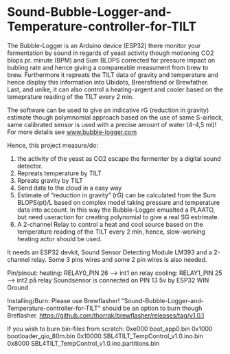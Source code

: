 # Sound-Bubble-Logger-and-Temperature-controller-for-TILT


The Bubble-Logger is an Arduino device (ESP32) there monitor your fermentation by sound in regards of yeast activity though motioning CO2 blops pr. minute (BPM) and Sum BLOPS corrected for pressure impact on bubling rate and hence giving a compareable measument from brew to brew. Furthermore it repreats the TILT data of gravity and temperature and hence display this information into Ubidots, Breersfriend  or Brewfather. Last, and unike, it can also control a heating-argent and cooler based on the temeprature reading of the TILT every 2 min.

The software can be used to give an indicative rG (reduction in gravity) estimate though polymnomial approach based on the use of same S-airlock, same calibrated sensor is used with a precise amount of water (4-4,5 ml)! For more detalis see www.bubble-logger.com

Hence, this project measure/do:

1. the activity of the yeast as CO2 escape the fermenter by a digital sound detector.
2. Repreats temperature by TILT
3. Rpreats gravity by TILT
4. Send data to the cloud in a easy way
5. Estimate of “reduction in gravity” (rG) can be calculated from the Sum BLOPS(pt)/L based on complex model taking pressure and temperature data into account. In this way the Bubble-Logger emualted a PLAATO, but need useraction for creating polynomial to give a real SG estrimate. 
6. A 2-channel Relay to control a heat and cool source based on the temperature reading of the TILT every 2 min, hence, slow-working heating actor should be used.

It needs an ESP32 devkit, Sound Sensor Detecting Module LM393 and a 2-channel relay. Some 3 pins wires and some 2 pin wires is also needed.

Pin/pinout:
heating: RELAY0_PIN 26  --> int1 on relay
cooling: RELAY1_PIN 25  --> int2 på relay
Soundsensor is connected on PIN 13
5v by ESP32 WIN
Ground

Installing/Burn:
Please use Brewflasher! "Sound-Bubble-Logger-and-Temperature-controller-for-TILT" should be an option to burn though Breflasher.
https://github.com/thorrak/brewflasher/releases/tag/v1.0.1


If you wish to burn bin-files from scratch:
0xe000  boot_app0.bin 
0x1000  bootloader_qio_80m.bin 
0x10000 SBL4TILT_TempControl_v1.0.ino.bin 
0x8000  SBL4TILT_TempControl_v1.0.ino.partitions.bin 
